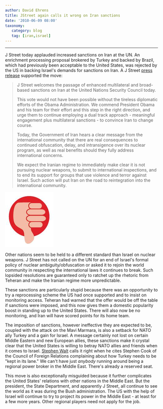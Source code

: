 ```yaml
---
author: David Ehrens
title: JStreet again calls it wrong on Iran sanctions
date: '2010-06-09 08:00'
taxonomy:
   category: blog
   tag: [iran,israel]
---
```

---

J Street today applauded increased sanctions on Iran at the UN. An enrichment processing proposal brokered by Turkey and backed by Brazil, which had previously been acceptable to the United States, was rejected by the US in backing Israel's demands for sanctions on Iran. A J Street [press release](http://www.jstreet.org/blog/?p=1099) supported the move:

> J Street welcomes the passage of enhanced multilateral and broad-based sanctions on Iran at the United Nations Security Council today.
>
> This vote would not have been possible without the tireless diplomatic efforts of the Obama Administration. We commend President Obama and his team for their effort and this step in the right direction, and urge them to continue employing a dual track approach - meaningful engagement plus multilateral sanctions - to convince Iran to change course.
>
> Today, the Government of Iran hears a clear message from the international community that there are real consequences to continued obfuscation, delay, and intransigence over its nuclear program, as well as real benefits should they fully address international concerns.
>
> We expect the Iranian regime to immediately make clear it is not pursuing nuclear weapons, to submit to international inspections, and to end its support for groups that use violence and terror against Israel. Such action will put Iran on the road to reintegration into the international community.

[![Thumbs down](down1.png "Thumbs down")](down1.png)

Other nations seem to be held to a different standard than Israel on nuclear weapons. J Street has not called on the UN for an end of Israel's formal policy of nuclear ambiguity/obfuscation or asked it to rejoin the world community in respecting the international laws it continues to break. Such lopsided resolutions are guaranteed only to ratchet up the rhetoric from Teheran and make the Iranian regime more unpredictable.

These sanctions are particularly stupid because there was an opportunity to try a reprocessing scheme the US had once supported and to insist on monitoring access. Teheran had warned that the offer would be off the table if sanctions were imposed, and this now gives them a domestic popularity boost in standing up to the United States. There will also now be no monitoring, and Iran will have scored points for its home team. 

The imposition of sanctions, however ineffective they are expected to be, coupled with the attack on the Mavi Marmara, is also a setback for NATO ally Turkey and a gain for Israel. A message certainly not lost on certain Middle Eastern and new European allies, these sanctions make it crystal clear that the United States is willing to betray NATO allies and friends when it comes to Israel. [Stephen Walt](http://walt.foreignpolicy.com/posts/2010/06/09/two_unrelated_thoughts_from_paris) calls it right when he cites Stephen Cook of the Council of Foreign Relations complaining about how Turkey needs to be "kept in its lane." We can't have just _anybody_ running around being a regional power broker in the Middle East. There's already a reserved seat.

This move is also exceptionally misguided because it further complicates the United States' relations with other nations in the Middle East. But the president, the State Department, and apparently J Street, all continue to see the world as it was during the Bush administration. The US with the help of Israel will continue to try to project its power in the Middle East - at least for a few more years. Other regional players need not apply for the job.